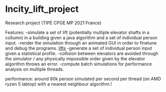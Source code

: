 # Incity_lift_project
Research project (TIPE CPGE MP 2021 France)

Features:
-simulate a set of lift (potentially multiple elevator shafts in a collumn) in a building given a java algorithm and a set of individual person input.
-render the simulation through an animated GUI in order to finetune and debug the programs.
[lifts](https://user-images.githubusercontent.com/61628044/139741086-b543c7b8-6058-42b5-9ec3-85738ca4370e.png)
-generate a set of individual person input given a statistical profile.
-collision between elevators are avoided through the simulator / any physically impossible order given by the elevator algorithm throws an error.
-compute batch simulations for performance analysis on multiple threads.

performance:
around 80k person simulated per second per thread (on AMD ryzen 5 labtop) with a nearest neighbour algorithm.!

